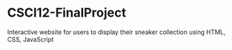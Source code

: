 # CSCI12-FinalProject
Interactive website for users to display their sneaker collection using HTML, CSS, JavaScript
